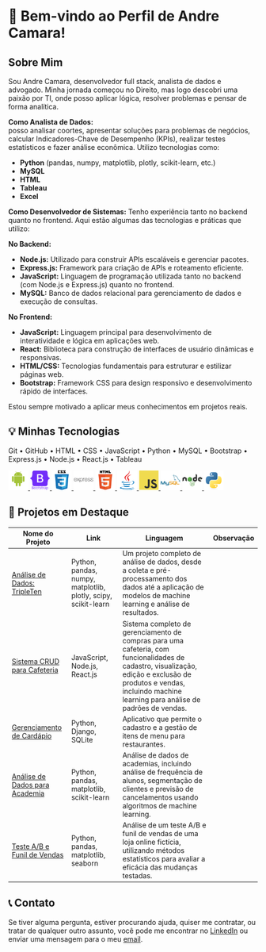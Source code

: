 # 👋 Bem-vindo ao Perfil de Andre Camara!

## Sobre Mim
Sou Andre Camara, desenvolvedor full stack, analista de dados e advogado. Minha jornada começou no Direito, mas logo descobri uma paixão por TI, onde posso aplicar lógica, resolver problemas e pensar de forma analítica.

**Como Analista de Dados:**  
posso analisar coortes, apresentar soluções para problemas de negócios, calcular Indicadores-Chave de Desempenho (KPIs), realizar testes estatísticos e fazer análise econômica.
Utilizo tecnologias como:
- **Python** (pandas, numpy, matplotlib, plotly, scikit-learn, etc.)
- **MySQL**
- **HTML**
- **Tableau**
- **Excel**


**Como Desenvolvedor de Sistemas:** Tenho experiência tanto no backend quanto no frontend. Aqui estão algumas das tecnologias e práticas que utilizo:

**No Backend:**

- **Node.js:** Utilizado para construir APIs escaláveis e gerenciar pacotes.
- **Express.js:** Framework para criação de APIs e roteamento eficiente.
- **JavaScript:** Linguagem de programação utilizada tanto no backend (com Node.js e Express.js) quanto no frontend.
- **MySQL:** Banco de dados relacional para gerenciamento de dados e execução de consultas.

**No Frontend:**

- **JavaScript:** Linguagem principal para desenvolvimento de interatividade e lógica em aplicações web.
- **React:** Biblioteca para construção de interfaces de usuário dinâmicas e responsivas.
- **HTML/CSS:** Tecnologias fundamentais para estruturar e estilizar páginas web.
- **Bootstrap:** Framework CSS para design responsivo e desenvolvimento rápido de interfaces.



Estou sempre motivado a aplicar meus conhecimentos em projetos reais.



## 💡 Minhas Tecnologias
Git • GitHub • HTML • CSS • JavaScript • Python • MySQL • Bootstrap • Express.js • Node.js • React.js • Tableau
<p align="left">
  <a href="https://developer.android.com" target="_blank" rel="noreferrer">
    <img src="https://raw.githubusercontent.com/devicons/devicon/master/icons/android/android-original-wordmark.svg" alt="android" width="40" height="40"/>
  </a>
  <a href="https://getbootstrap.com" target="_blank" rel="noreferrer">
    <img src="https://raw.githubusercontent.com/devicons/devicon/master/icons/bootstrap/bootstrap-plain-wordmark.svg" alt="bootstrap" width="40" height="40"/>
  </a>
  <a href="https://www.w3schools.com/css/" target="_blank" rel="noreferrer">
    <img src="https://raw.githubusercontent.com/devicons/devicon/master/icons/css3/css3-original-wordmark.svg" alt="css3" width="40" height="40"/>
  </a>
  <a href="https://expressjs.com" target="_blank" rel="noreferrer">
    <img src="https://raw.githubusercontent.com/devicons/devicon/master/icons/express/express-original-wordmark.svg" alt="express" width="40" height="40"/>
  </a>
  <a href="https://www.w3.org/html/" target="_blank" rel="noreferrer">
    <img src="https://raw.githubusercontent.com/devicons/devicon/master/icons/html5/html5-original-wordmark.svg" alt="html5" width="40" height="40"/>
  </a>
  <a href="https://www.java.com" target="_blank" rel="noreferrer">
    <img src="https://raw.githubusercontent.com/devicons/devicon/master/icons/java/java-original.svg" alt="java" width="40" height="40"/>
  </a>
  <a href="https://developer.mozilla.org/en-US/docs/Web/JavaScript" target="_blank" rel="noreferrer">
    <img src="https://raw.githubusercontent.com/devicons/devicon/master/icons/javascript/javascript-original.svg" alt="javascript" width="40" height="40"/>
  </a>
  <a href="https://www.mysql.com/" target="_blank" rel="noreferrer">
    <img src="https://raw.githubusercontent.com/devicons/devicon/master/icons/mysql/mysql-original-wordmark.svg" alt="mysql" width="40" height="40"/>
  </a>
  <a href="https://nodejs.org" target="_blank" rel="noreferrer">
    <img src="https://raw.githubusercontent.com/devicons/devicon/master/icons/nodejs/nodejs-original-wordmark.svg" alt="nodejs" width="40" height="40"/>
  </a>
  <a href="https://www.python.org" target="_blank" rel="noreferrer">
    <img src="https://raw.githubusercontent.com/devicons/devicon/master/icons/python/python-original.svg" alt="python" width="40" height="40"/>
  </a>
 
</p>

## 🌟 Projetos em Destaque

| Nome do Projeto | Link | Linguagem | Observação |
|-----------------|------|-----------|------------|
| [Análise de Dados: TripleTen](https://github.com/andreccamara/Projeto-de-Analise-de-Dados-Everything-Plus) | Python, pandas, numpy, matplotlib, plotly, scipy, scikit-learn | Um projeto completo de análise de dados, desde a coleta e pré-processamento dos dados até a aplicação de modelos de machine learning e análise de resultados. |
| [Sistema CRUD para Cafeteria](https://github.com/andreccamara/crudcafe) | JavaScript, Node.js, React.js | Sistema completo de gerenciamento de compras para uma cafeteria, com funcionalidades de cadastro, visualização, edição e exclusão de produtos e vendas, incluindo machine learning para análise de padrões de vendas. |
| [Gerenciamento de Cardápio](https://github.com/andreccamara/crud-restaurante) | Python, Django, SQLite | Aplicativo que permite o cadastro e a gestão de itens de menu para restaurantes. |
| [Análise de Dados para Academia](https://github.com/andreccamara/Projeto-de-Analise-de-dados-de-clientes-de-academia) | Python, pandas, matplotlib, scikit-learn | Análise de dados de academias, incluindo análise de frequência de alunos, segmentação de clientes e previsão de cancelamentos usando algoritmos de machine learning. |
| [Teste A/B e Funil de Vendas](https://github.com/andreccamara/Projeto-de-Analise-de-Dados-teste--A-B--funil-de-vendas) | Python, pandas, matplotlib, seaborn | Análise de um teste A/B e funil de vendas de uma loja online fictícia, utilizando métodos estatísticos para avaliar a eficácia das mudanças testadas. |

## 📞 Contato
Se tiver alguma pergunta, estiver procurando ajuda, quiser me contratar, ou tratar de qualquer outro assunto, você pode me encontrar no [LinkedIn](https://www.linkedin.com/in/andre-corso-c%C3%A2mara/) ou enviar uma mensagem para o meu [email](mailto:devandrecorso@hotmail.com).
